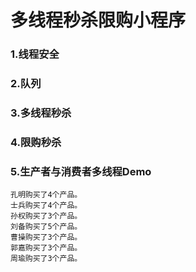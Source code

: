 # 多线程秒杀限购小程序

### 1.线程安全

### 2.队列

### 3.多线程秒杀

### 4.限购秒杀

### 5.生产者与消费者多线程Demo

```
孔明购买了4个产品。
士兵购买了4个产品。
孙权购买了3个产品。
刘备购买了5个产品。
曹操购买了3个产品。
郭嘉购买了3个产品。
周瑜购买了3个产品。
```
